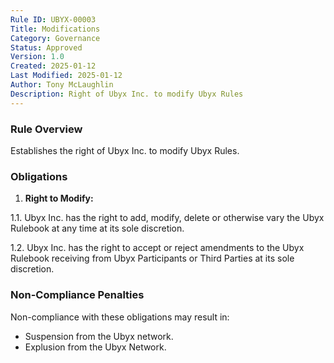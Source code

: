 ```yaml
---
Rule ID: UBYX-00003
Title: Modifications
Category: Governance
Status: Approved
Version: 1.0
Created: 2025-01-12
Last Modified: 2025-01-12
Author: Tony McLaughlin
Description: Right of Ubyx Inc. to modify Ubyx Rules
---
```


### Rule Overview
Establishes the right of Ubyx Inc. to modify Ubyx Rules.

### Obligations
1. **Right to Modify:**

  1.1. Ubyx Inc. has the right to add, modify, delete or otherwise vary the Ubyx Rulebook at any time at its sole discretion.

  1.2. Ubyx Inc. has the right to accept or reject amendments to the Ubyx Rulebook receiving from Ubyx Participants or Third Parties at its sole discretion.

### Non-Compliance Penalties
Non-compliance with these obligations may result in:
- Suspension from the Ubyx network.
- Explusion from the Ubyx Network.

